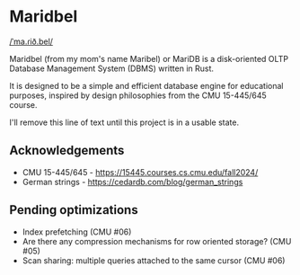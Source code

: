 # Maridbel

[/ˈma.ɾið.bel/](https://ipa-reader.com/?text=%2F%CB%88ma.%C9%BEi%C3%B0.bel%2F)

Maridbel (from my mom's name Maribel) or MariDB is a disk-oriented OLTP Database
Management System (DBMS) written in Rust.

It is designed to be a simple and efficient database engine for educational
purposes, inspired by design philosophies from the CMU 15-445/645 course.

I'll remove this line of text until this project is in a usable state.

## Acknowledgements

- CMU 15-445/645 - <https://15445.courses.cs.cmu.edu/fall2024/>
- German strings - <https://cedardb.com/blog/german_strings>

## Pending optimizations

- Index prefetching (CMU #06)
- Are there any compression mechanisms for row oriented storage? (CMU #05)
- Scan sharing: multiple queries attached to the same cursor (CMU #06)
